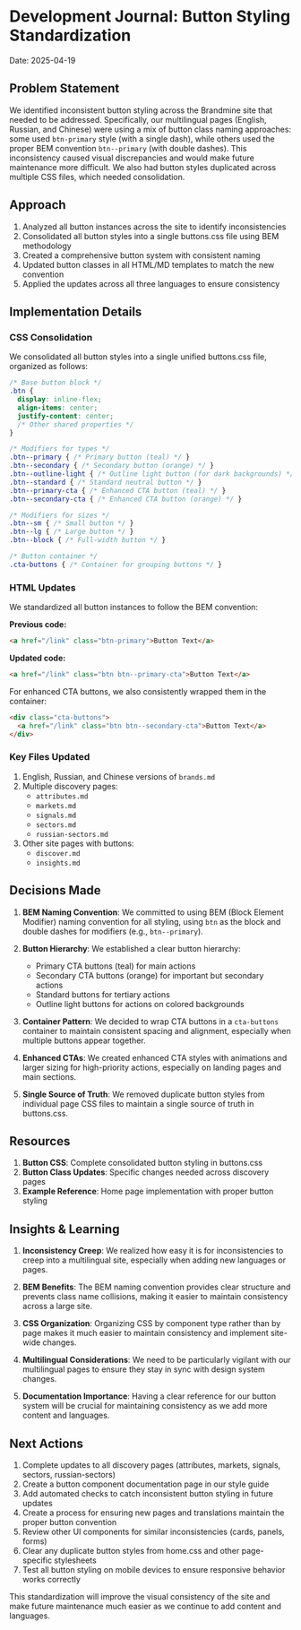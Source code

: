 # Development Journal: Button Styling Standardization
Date: 2025-04-19

## Problem Statement
We identified inconsistent button styling across the Brandmine site that needed to be addressed. Specifically, our multilingual pages (English, Russian, and Chinese) were using a mix of button class naming approaches: some used `btn-primary` style (with a single dash), while others used the proper BEM convention `btn--primary` (with double dashes). This inconsistency caused visual discrepancies and would make future maintenance more difficult. We also had button styles duplicated across multiple CSS files, which needed consolidation.

## Approach
1. Analyzed all button instances across the site to identify inconsistencies
2. Consolidated all button styles into a single buttons.css file using BEM methodology
3. Created a comprehensive button system with consistent naming
4. Updated button classes in all HTML/MD templates to match the new convention
5. Applied the updates across all three languages to ensure consistency

## Implementation Details

### CSS Consolidation
We consolidated all button styles into a single unified buttons.css file, organized as follows:

```css
/* Base button block */
.btn {
  display: inline-flex;
  align-items: center;
  justify-content: center;
  /* Other shared properties */
}

/* Modifiers for types */
.btn--primary { /* Primary button (teal) */ }
.btn--secondary { /* Secondary button (orange) */ }
.btn--outline-light { /* Outline light button (for dark backgrounds) */ }
.btn--standard { /* Standard neutral button */ }
.btn--primary-cta { /* Enhanced CTA button (teal) */ }
.btn--secondary-cta { /* Enhanced CTA button (orange) */ }

/* Modifiers for sizes */
.btn--sm { /* Small button */ }
.btn--lg { /* Large button */ }
.btn--block { /* Full-width button */ }

/* Button container */
.cta-buttons { /* Container for grouping buttons */ }
```

### HTML Updates
We standardized all button instances to follow the BEM convention:

**Previous code:**
```html
<a href="/link" class="btn-primary">Button Text</a>
```

**Updated code:**
```html
<a href="/link" class="btn btn--primary-cta">Button Text</a>
```

For enhanced CTA buttons, we also consistently wrapped them in the container:

```html
<div class="cta-buttons">
  <a href="/link" class="btn btn--secondary-cta">Button Text</a>
</div>
```

### Key Files Updated
1. English, Russian, and Chinese versions of `brands.md`
2. Multiple discovery pages:
   - `attributes.md`
   - `markets.md`
   - `signals.md`
   - `sectors.md`
   - `russian-sectors.md`
3. Other site pages with buttons:
   - `discover.md`
   - `insights.md`

## Decisions Made

1. **BEM Naming Convention**: We committed to using BEM (Block Element Modifier) naming convention for all styling, using `btn` as the block and double dashes for modifiers (e.g., `btn--primary`).

2. **Button Hierarchy**: We established a clear button hierarchy:
   - Primary CTA buttons (teal) for main actions
   - Secondary CTA buttons (orange) for important but secondary actions
   - Standard buttons for tertiary actions
   - Outline light buttons for actions on colored backgrounds

3. **Container Pattern**: We decided to wrap CTA buttons in a `cta-buttons` container to maintain consistent spacing and alignment, especially when multiple buttons appear together.

4. **Enhanced CTAs**: We created enhanced CTA styles with animations and larger sizing for high-priority actions, especially on landing pages and main sections.

5. **Single Source of Truth**: We removed duplicate button styles from individual page CSS files to maintain a single source of truth in buttons.css.

## Resources

1. **Button CSS**: Complete consolidated button styling in buttons.css
2. **Button Class Updates**: Specific changes needed across discovery pages
3. **Example Reference**: Home page implementation with proper button styling

## Insights & Learning

1. **Inconsistency Creep**: We realized how easy it is for inconsistencies to creep into a multilingual site, especially when adding new languages or pages.

2. **BEM Benefits**: The BEM naming convention provides clear structure and prevents class name collisions, making it easier to maintain consistency across a large site.

3. **CSS Organization**: Organizing CSS by component type rather than by page makes it much easier to maintain consistency and implement site-wide changes.

4. **Multilingual Considerations**: We need to be particularly vigilant with our multilingual pages to ensure they stay in sync with design system changes.

5. **Documentation Importance**: Having a clear reference for our button system will be crucial for maintaining consistency as we add more content and languages.

## Next Actions

1. Complete updates to all discovery pages (attributes, markets, signals, sectors, russian-sectors)
2. Create a button component documentation page in our style guide
3. Add automated checks to catch inconsistent button styling in future updates
4. Create a process for ensuring new pages and translations maintain the proper button convention
5. Review other UI components for similar inconsistencies (cards, panels, forms)
6. Clear any duplicate button styles from home.css and other page-specific stylesheets
7. Test all button styling on mobile devices to ensure responsive behavior works correctly

This standardization will improve the visual consistency of the site and make future maintenance much easier as we continue to add content and languages.
